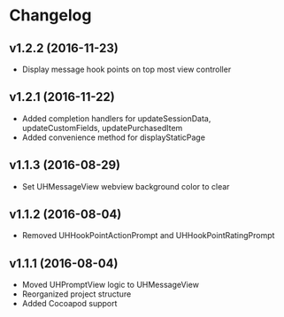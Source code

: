 # Changelog

## v1.2.2 (2016-11-23)
- Display message hook points on top most view controller

## v1.2.1 (2016-11-22)
- Added completion handlers for updateSessionData, updateCustomFields, updatePurchasedItem
- Added convenience method for displayStaticPage

## v1.1.3 (2016-08-29)
- Set UHMessageView webview background color to clear

## v1.1.2 (2016-08-04)
- Removed UHHookPointActionPrompt and UHHookPointRatingPrompt

## v1.1.1 (2016-08-04)

- Moved UHPromptView logic to UHMessageView
- Reorganized project structure
- Added Cocoapod support
